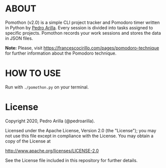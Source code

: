 # ABOUT

Pomothon (v2.0) is a simple CLI project tracker and Pomodoro timer written in Python by [Pedro Arilla](http://pedroarilla.com). Every session is divided into tasks assigned to specific projects. Pomothon records your work sessions and stores the data in JSON files.

**Note:** Please, visit https://francescocirillo.com/pages/pomodoro-technique for further information about the Pomodoro technique.

# HOW TO USE

Run with `./pomothon.py` on your terminal.

# License

Copyright 2020, Pedro Arilla (@pedroarilla).

Licensed under the Apache License, Version 2.0 (the "License");
you may not use this file except in compliance with the License.
You may obtain a copy of the License at

http://www.apache.org/licenses/LICENSE-2.0

See the License file included in this repository for further details.
